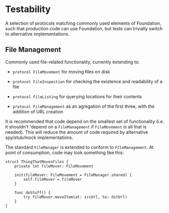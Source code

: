 #  Testability

A selection of protocols matching commonly used elements of Foundation, such that production code can use Foundation, but tests can trivially switch to alternative implementations.

## File Management

Commonly used file-related functionality, currently extending to:

 * `protocol FileMovement` for moving files on disk
 
 * `protocol FileInspection` for checking the existence and readability of a file
 
 * `protocol FileListing` for querying locations for their contents
 
 * `protocol FileManagement` as an agregation of the first three, with the addition of URL creation

It is recommended that code depend on the smallest set of functionality (i.e. it shouldn't 'depend on a `FileManagement` if `FileMovement` is all that is needed). This will reduce the amount of code required by alternative spy/stub/mock implementations.

The standard `FileManager` is extended to conform to `FIleManagement`. At point of consumption, code may look something like this:

    struct ThingThatMovesFiles {
        private let fileMover: FileMovement
        
        init(fileMover: FileMovement = FileManager.shared) {
            self.fileMover = fileMover
        }
        
        func doStuff() {
            try fileMover.moveItem(at: srcUrl, to: dstUrl)
        }
    }
